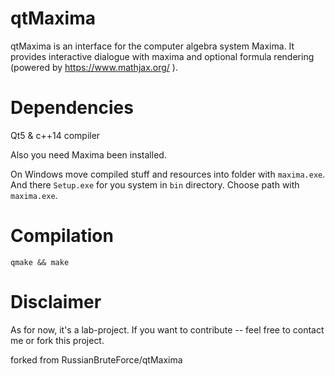 # qtMaxima
qtMaxima is an interface for the computer algebra system Maxima.
It provides interactive dialogue with maxima and optional formula rendering (powered by https://www.mathjax.org/ ).

# Dependencies
Qt5 & c++14 compiler

Also you need Maxima been installed.

On Windows move compiled stuff and resources into folder with `maxima.exe`. And there `Setup.exe` for you system in `bin` directory. Choose path with `maxima.exe`.

# Compilation
``` qmake && make ```

# Disclaimer
As for now, it's a lab-project. If you want to contribute -- feel free to contact me or fork this project.

forked from RussianBruteForce/qtMaxima
